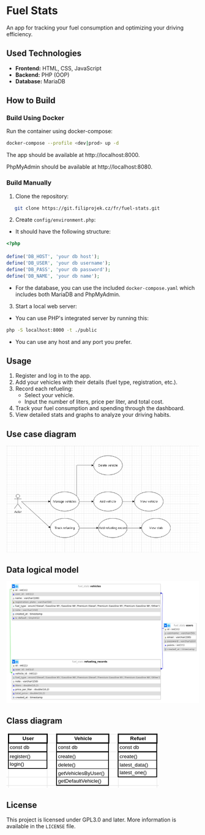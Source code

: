 # Fuel Stats

An app for tracking your fuel consumption and optimizing your driving efficiency.

## Used Technologies
- **Frontend:** HTML, CSS, JavaScript
- **Backend:** PHP (OOP)
- **Database:** MariaDB

## How to Build

### Build Using Docker
Run the container using docker-compose:
```bash
docker-compose --profile <dev|prod> up -d
```

The app should be available at http://localhost:8000.

PhpMyAdmin should be available at http://localhost:8080.

### Build Manually
1. Clone the repository:
```bash
   git clone https://git.filiprojek.cz/fr/fuel-stats.git
```

2. Create `config/environment.php`:
- It should have the following structure:
```php
<?php

define('DB_HOST', 'your db host');
define('DB_USER', 'your db username'); 
define('DB_PASS', 'your db password');
define('DB_NAME', 'your db name'); 
```
- For the database, you can use the included `docker-compose.yaml` which includes both MariaDB and PhpMyAdmin.

3. Start a local web server:
- You can use PHP's integrated server by running this:
```bash
php -S localhost:8000 -t ./public
```
- You can use any host and any port you prefer.

## Usage
1. Register and log in to the app.
2. Add your vehicles with their details (fuel type, registration, etc.).
3. Record each refueling:
   - Select your vehicle.
   - Input the number of liters, price per liter, and total cost.
4. Track your fuel consumption and spending through the dashboard.
5. View detailed stats and graphs to analyze your driving habits.

## Use case diagram
![](.screenshots/usecase.png)
## Data logical model
![](.screenshots/dlm.png)

## Class diagram
![](.screenshots/class.png)

## License
This project is licensed under GPL3.0 and later. More information is available in the `LICENSE` file.
